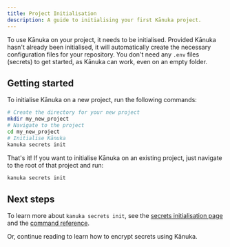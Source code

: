 ```yaml
---
title: Project Initialisation
description: A guide to initialising your first Kānuka project.
---
```


To use Kānuka on your project, it needs to be initialised. Provided Kānuka
hasn't already been initialised, it will automatically create the necessary
configuration files for your repository. You don't need any `.env` files
(secrets) to get started, as Kānuka can work, even on an empty folder.

## Getting started

To initialise Kānuka on a new project, run the following commands:

```bash
# Create the directory for your new project
mkdir my_new_project
# Navigate to the project
cd my_new_project
# Initialise Kānuka
kanuka secrets init
```

That's it! If you want to initialise Kānuka on an existing project, just
navigate to the root of that project and run:

```bash
kanuka secrets init
```

## Next steps

To learn more about `kanuka secrets init`, see the [secrets initialisation page]() and the [command reference]().

Or, continue reading to learn how to encrypt secrets using Kānuka.
